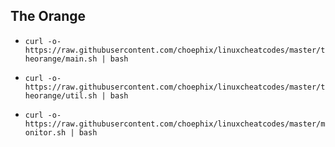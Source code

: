 ## The Orange

- `curl -o- https://raw.githubusercontent.com/choephix/linuxcheatcodes/master/theorange/main.sh | bash`

- `curl -o- https://raw.githubusercontent.com/choephix/linuxcheatcodes/master/theorange/util.sh | bash`

- `curl -o- https://raw.githubusercontent.com/choephix/linuxcheatcodes/master/monitor.sh | bash`
